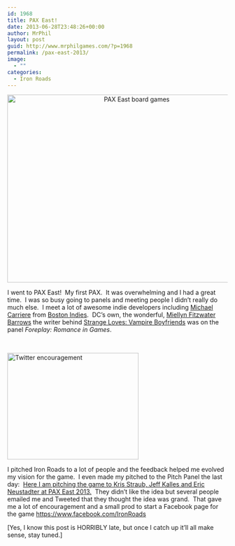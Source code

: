 ```yaml
---
id: 1968
title: PAX East!
date: 2013-06-28T23:48:26+00:00
author: MrPhil
layout: post
guid: http://www.mrphilgames.com/?p=1968
permalink: /pax-east-2013/
image:
  - ""
categories:
  - Iron Roads
---
```

<p style="text-align: center;">
  <a href="http://www.mrphilgames.com/wp-content/uploads/2013/06/5468_10200365717519139_1271723579_n.jpg"><img class="aligncenter  wp-image-1974" alt="PAX East board games" src="http://www.mrphilgames.com/wp-content/uploads/2013/06/5468_10200365717519139_1271723579_n.jpg" width="576" height="430" srcset="http://www.mrphilgames.com/wp-content/uploads/2013/06/5468_10200365717519139_1271723579_n.jpg 960w, http://www.mrphilgames.com/wp-content/uploads/2013/06/5468_10200365717519139_1271723579_n-300x224.jpg 300w" sizes="(max-width: 576px) 100vw, 576px" /></a>
</p>

I went to PAX East!  My first PAX.  It was overwhelming and I had a great time.  I was so busy going to panels and meeting people I didn&#8217;t really do much else.  I meet a lot of awesome indie developers including [Michael Carriere](http://www.zapdot.com/) from [Boston Indies](http://www.bostonindies.com/).  DC&#8217;s own, the wonderful, [Miellyn Fitzwater Barrows](http://gorgeousrobot.com/about/) the writer behind [Strange Loves: Vampire Boyfriends](http://gamebookadventures.com/gamebooks/strange-loves-vampire-boyfriends/) was on the panel _Foreplay: Romance in Games_.

&nbsp;

[<img class="aligncenter size-medium wp-image-1978" alt="Twitter encouragement" src="http://www.mrphilgames.com/wp-content/uploads/2013/06/537455_449576988457002_948158712_n-300x244.png" width="300" height="244" srcset="http://www.mrphilgames.com/wp-content/uploads/2013/06/537455_449576988457002_948158712_n-300x244.png 300w, http://www.mrphilgames.com/wp-content/uploads/2013/06/537455_449576988457002_948158712_n.png 538w" sizes="(max-width: 300px) 100vw, 300px" />](http://www.mrphilgames.com/wp-content/uploads/2013/06/537455_449576988457002_948158712_n.png)

I pitched Iron Roads to a lot of people and the feedback helped me evolved my vision for the game.  I even made my pitched to the Pitch Panel the last day:  [Here I am pitching the game to Kris Straub, Jeff Kalles and Eric Neustadter at PAX East 2013.](http://www.twitch.tv/pax/b/381739385?t=135m26s)  They didn&#8217;t like the idea but several people emailed me and Tweeted that they thought the idea was grand.  That gave me a lot of encouragement and a small prod to start a Facebook page for the game <https://www.facebook.com/IronRoads>

[Yes, I know this post is HORRIBLY late, but once I catch up it&#8217;ll all make sense, stay tuned.]

&nbsp;